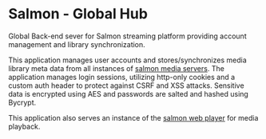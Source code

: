 # Salmon - Global Hub

Global Back-end sever for Salmon streaming platform providing account management and library synchronization.

This application manages user accounts and stores/synchronizes media library meta data from all instances of [salmon media servers](https://github.com/steams/salmon-media-server).
The application manages login sessions, utilizing http-only cookies and a custom auth header to protect against CSRF and XSS attacks. Sensitive data is encrypted using AES and passwords are salted and hashed using Bycrypt.

This application also serves an instance of the [salmon web player](https://github.com/Steams/salmon-web-client) for media playback.
